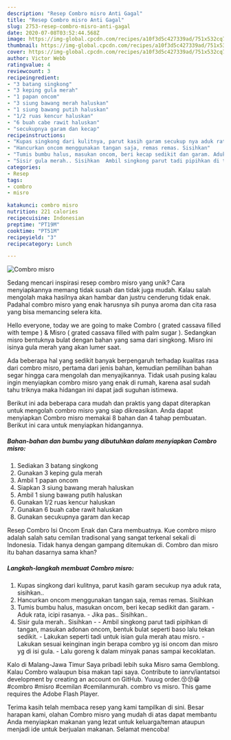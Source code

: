 ```yaml
---
description: "Resep Combro misro Anti Gagal"
title: "Resep Combro misro Anti Gagal"
slug: 2753-resep-combro-misro-anti-gagal
date: 2020-07-08T03:52:44.568Z
image: https://img-global.cpcdn.com/recipes/a10f3d5c427339ad/751x532cq70/combro-misro-foto-resep-utama.jpg
thumbnail: https://img-global.cpcdn.com/recipes/a10f3d5c427339ad/751x532cq70/combro-misro-foto-resep-utama.jpg
cover: https://img-global.cpcdn.com/recipes/a10f3d5c427339ad/751x532cq70/combro-misro-foto-resep-utama.jpg
author: Victor Webb
ratingvalue: 4
reviewcount: 3
recipeingredient:
- "3 batang singkong"
- "3 keping gula merah"
- "1 papan oncom"
- "3 siung bawang merah haluskan"
- "1 siung bawang putih haluskan"
- "1/2 ruas kencur haluskan"
- "6 buah cabe rawit haluskan"
- "secukupnya garam dan kecap"
recipeinstructions:
- "Kupas singkong dari kulitnya, parut kasih garam secukup nya aduk rata, sisihkan.."
- "Hancurkan oncom menggunakan tangan saja, remas remas. Sisihkan"
- "Tumis bumbu halus, masukan oncom, beri kecap sedikit dan garam. Aduk rata, icipi rasanya. Jika pas.. Sisihkan.."
- "Sisir gula merah.. Sisihkan  Ambil singkong parut tadi pipihkan di tangan, masukan adonan oncom, bentuk bulat seperti baso lalu tekan sedikit. Lakukan seperti tadi untuk isian gula merah atau misro. Lakukan sesuai keinginan ingin berapa combro yg isi oncom dan misro yg di isi gula. Lalu goreng k dalam minyak panas sampai kecoklatan."
categories:
- Resep
tags:
- combro
- misro

katakunci: combro misro 
nutrition: 221 calories
recipecuisine: Indonesian
preptime: "PT19M"
cooktime: "PT51M"
recipeyield: "3"
recipecategory: Lunch

---
```



![Combro misro](https://img-global.cpcdn.com/recipes/a10f3d5c427339ad/751x532cq70/combro-misro-foto-resep-utama.jpg)

Sedang mencari inspirasi resep combro misro yang unik? Cara menyiapkannya memang tidak susah dan tidak juga mudah. Kalau salah mengolah maka hasilnya akan hambar dan justru cenderung tidak enak. Padahal combro misro yang enak harusnya sih punya aroma dan cita rasa yang bisa memancing selera kita.

Hello everyone, today we are going to make Combro ( grated cassava filled with tempe ) &amp; Misro ( grated cassava filled with palm sugar ). Sedangkan misro bentuknya bulat dengan bahan yang sama dari singkong. Misro ini isinya gula merah yang akan lumer saat.

Ada beberapa hal yang sedikit banyak berpengaruh terhadap kualitas rasa dari combro misro, pertama dari jenis bahan, kemudian pemilihan bahan segar hingga cara mengolah dan menyajikannya. Tidak usah pusing kalau ingin menyiapkan combro misro yang enak di rumah, karena asal sudah tahu triknya maka hidangan ini dapat jadi suguhan istimewa.


Berikut ini ada beberapa cara mudah dan praktis yang dapat diterapkan untuk mengolah combro misro yang siap dikreasikan. Anda dapat menyiapkan Combro misro memakai 8 bahan dan 4 tahap pembuatan. Berikut ini cara untuk menyiapkan hidangannya.

<!--inarticleads1-->

##### Bahan-bahan dan bumbu yang dibutuhkan dalam menyiapkan Combro misro:

1. Sediakan 3 batang singkong
1. Gunakan 3 keping gula merah
1. Ambil 1 papan oncom
1. Siapkan 3 siung bawang merah haluskan
1. Ambil 1 siung bawang putih haluskan
1. Gunakan 1/2 ruas kencur haluskan
1. Gunakan 6 buah cabe rawit haluskan
1. Gunakan secukupnya garam dan kecap


Resep Combro Isi Oncom Enak dan Cara membuatnya. Kue combro misro adalah salah satu cemilan tradisonal yang sangat terkenal sekali di Indonesia. Tidak hanya dengan gampang ditemukan di. Combro dan misro itu bahan dasarnya sama khan? 

<!--inarticleads2-->

##### Langkah-langkah membuat Combro misro:

1. Kupas singkong dari kulitnya, parut kasih garam secukup nya aduk rata, sisihkan..
1. Hancurkan oncom menggunakan tangan saja, remas remas. Sisihkan
1. Tumis bumbu halus, masukan oncom, beri kecap sedikit dan garam. - Aduk rata, icipi rasanya. - Jika pas.. Sisihkan..
1. Sisir gula merah.. Sisihkan -  - Ambil singkong parut tadi pipihkan di tangan, masukan adonan oncom, bentuk bulat seperti baso lalu tekan sedikit. - Lakukan seperti tadi untuk isian gula merah atau misro. - Lakukan sesuai keinginan ingin berapa combro yg isi oncom dan misro yg di isi gula. - Lalu goreng k dalam minyak panas sampai kecoklatan.


Kalo di Malang-Jawa Timur Saya pribadi lebih suka Misro sama Gemblong. Kalau Combro walaupun bisa makan tapi saya. Contribute to ianrv/iantatsoi development by creating an account on GitHub. Yuuug order.😚😚😁#combro #misro #cemilan #cemilanmurah. combro vs misro. This game requires the Adobe Flash Player. 

Terima kasih telah membaca resep yang kami tampilkan di sini. Besar harapan kami, olahan Combro misro yang mudah di atas dapat membantu Anda menyiapkan makanan yang lezat untuk keluarga/teman ataupun menjadi ide untuk berjualan makanan. Selamat mencoba!
